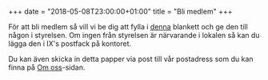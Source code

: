 +++
date = "2018-05-08T23:00:00+01:00"
title = "Bli medlem"
+++

För att bli medlem så vill vi be dig att fylla i [denna](/membership.pdf)
blankett och ge den till någon i styrelsen. Om ingen från styrelsen är
närvarande i lokalen så kan du lägga den i IX's postfack på kontoret.

Du kan även skicka in detta papper via post till vår postadress som du
kan finna på [Om oss](/about/)-sidan.

